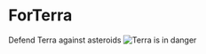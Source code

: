 # ForTerra
Defend Terra against asteroids
![Terra is in danger](http://media.senscritique.com/media/000010093704/1500/DavidMasse.jpg)
